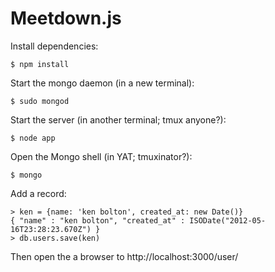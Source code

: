 # Meetdown.js

Install dependencies:

    $ npm install

Start the mongo daemon (in a new terminal):

    $ sudo mongod

Start the server (in another terminal; tmux anyone?):

    $ node app

Open the Mongo shell (in YAT; tmuxinator?):

    $ mongo

Add a record:

    > ken = {name: 'ken bolton', created_at: new Date()}
    { "name" : "ken bolton", "created_at" : ISODate("2012-05-16T23:28:23.670Z") }
    > db.users.save(ken)

Then open the a browser to http://localhost:3000/user/
